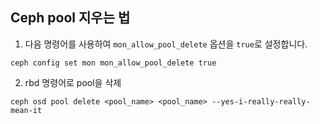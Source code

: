 ## Ceph pool 지우는 법

1. 다음 명령어를 사용하여 `mon_allow_pool_delete` 옵션을 `true`로 설정합니다.

```
ceph config set mon mon_allow_pool_delete true
```

2. rbd 명령어로 pool을 삭제

```
ceph osd pool delete <pool_name> <pool_name> --yes-i-really-really-mean-it
```

